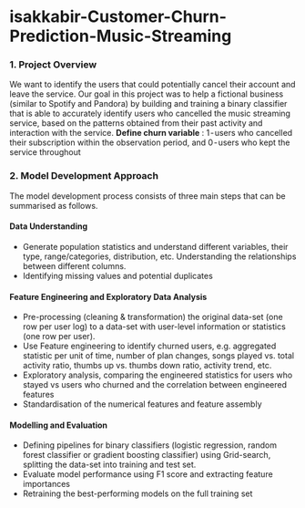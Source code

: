 # isakkabir-Customer-Churn-Prediction-Music-Streaming 

### 1. Project Overview

We want to identify the users that could potentially cancel their account and leave the service. Our goal in this project was to help a fictional business (similar to Spotify and Pandora) by building and training a binary classifier that is able to accurately identify users who cancelled the music streaming service, based on the patterns obtained from their past activity and interaction with the service.
**Define churn variable** : 1 - users who cancelled their subscription within the observation period, and 0 - users who kept the service throughout


### 2. Model Development Approach

The model development process consists of three main steps that can be summarised as follows.

#### Data Understanding

* Generate population statistics and understand different variables, their type, range/categories, distribution, etc. Understanding the relationships between different columns.
* Identifying missing values and potential duplicates

#### Feature Engineering and Exploratory Data Analysis

* Pre-processing (cleaning & transformation) the original data-set (one row per user log) to a data-set with user-level information or statistics (one row per user).
* Use Feature engineering to identify churned users, e.g. aggregated statistic per unit of time, number of plan changes, songs played vs. total activity ratio, thumbs up vs. thumbs down ratio, activity trend, etc.
* Exploratory analysis, comparing the engineered statistics for users who stayed vs users who churned and the correlation between engineered features
* Standardisation of the numerical features and feature assembly

#### Modelling and Evaluation

* Defining pipelines for binary classifiers (logistic regression, random forest classifier or gradient boosting classifier) using Grid-search, splitting the data-set into training and test set. 
* Evaluate model performance using F1 score and extracting feature importances
* Retraining the best-performing models on the full training set
